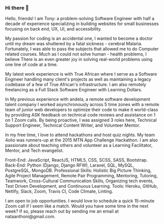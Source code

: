 ### Hi there 👋

<!--
**Nataanthoni/Nataanthoni** is a ✨ _special_ ✨ repository because its `README.md` (this file) appears on your GitHub profile.

Here are some ideas to get you started:

- 🔭 I’m currently working on ...
- 🌱 I’m currently learning ...
- 👯 I’m looking to collaborate on ...
- 🤔 I’m looking for help with ...
- 💬 Ask me about ...
- 📫 How to reach me: ...
- 😄 Pronouns: ...
- ⚡ Fun fact: ...
-->
<p>Hello, friends! I am Tony: a problem-solving Software Engineer with half a decade of experience specializing in building websites for small businesses focusing on back end, UX, UI, and accessibility.</p>

<p>My passion for coding is an accidental one, I wanted to become a doctor until my dream was shuttered by a fatal sickness - cerebral Malaria. Fortunately, I was able to pass the subjects that allowed me to do Computer related courses. Much as I could not solve human - health problems, I believe There is an even greater joy in solving real-world problems using one line of code at a time.</p>

<p>My latest work experience is with True African where I serve as a Software Engineer handling many client's projects as well as maintaining a legacy codebase of a few of True African's infrastructure. I am also remotely freelancing as a Full Stack Software Engineer with Learning Dollars.</p>

<p>In My previous experience with andela, a remote software development talent company I worked asynchronously across 5 time zones with a remote team of junior web developers to optimize their code to make it world-class by providing ASK feedback on technical code reviews and assistance on 1 on 1 Zoom calls. By being proactive, I was assigned 3 roles here, Technical Support Engineer, Technical Content Writer, and Volunteer Mentor.</p>

<p>In my free time, I love to attend hackathons and host quiz nights. My team 4olio was runners-up at the 2015 MTN App Challenge Hackathon. I am also passionate about teaching others and volunteer as a Learning Facilitator, Mentor, and Tech evangelist.</p>

<p>Front-End: JavaScript, ReactJS, HTML5, CSS, SCSS, SASS, Bootstrap. Back-End: Python (Django, Django RFW), Laravel, SQL, MySQL, PostgreSQL, MongoDB. Professional Skills: Holistic Big Picture Thinking, Agile Project Management, Remote Pair Programming, Mentoring, Tutoring, Teamwork, Cross-Cultural Communication Skills, Organizing tech events, Test Driven Development, and Continuous Learning. Tools: Heroku, GitHub, Netlify, Slack, Zoom, Travis CI, Code Climate, Linting.</p>

<p>I am open to job opportunities. I would love to schedule a quick 15-minute Zoom call if I seem like a match. Would you have some time in the next week? If so, please reach out by sending me an email at nataanthoni@gmail.com.</p>

